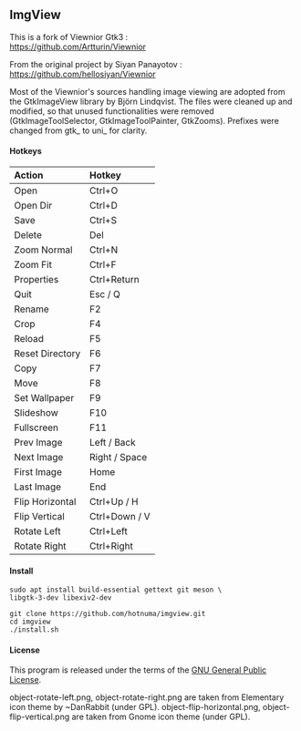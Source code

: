 <link href="style.css" rel="stylesheet"></link>

## ImgView

This is a fork of Viewnior Gtk3 :  
https://github.com/Artturin/Viewnior  

From the original project by Siyan Panayotov :  
https://github.com/hellosiyan/Viewnior  

Most of the Viewnior's sources handling image viewing are adopted from the GtkImageView library by Björn Lindqvist. The files were cleaned up and modified, so that unused functionalities were removed (GtkImageToolSelector, GtkImageToolPainter, GtkZooms). Prefixes were changed from gtk_ to uni_ for clarity.


#### Hotkeys

| Action                  | Hotkey                  |
| :---------------------- | :---------------------- |
| Open                    | Ctrl+O                  |
| Open Dir                | Ctrl+D                  |
| Save                    | Ctrl+S                  |
| Delete                  | Del                     |
| Zoom Normal             | Ctrl+N                  |
| Zoom Fit                | Ctrl+F                  |
| Properties              | Ctrl+Return             |
| Quit                    | Esc / Q                 |
| Rename                  | F2                      |
| Crop                    | F4                      |
| Reload                  | F5                      |
| Reset Directory         | F6                      |
| Copy                    | F7                      |
| Move                    | F8                      |
| Set Wallpaper           | F9                      |
| Slideshow               | F10                     |
| Fullscreen              | F11                     |
| Prev Image              | Left / Back             |
| Next Image              | Right / Space           |
| First Image             | Home                    |
| Last Image              | End                     |
| Flip Horizontal         | Ctrl+Up / H             |
| Flip Vertical           | Ctrl+Down / V           |
| Rotate Left             | Ctrl+Left               |
| Rotate Right            | Ctrl+Right              |


#### Install

```
sudo apt install build-essential gettext git meson \
libgtk-3-dev libexiv2-dev
```

```
git clone https://github.com/hotnuma/imgview.git
cd imgview
./install.sh
```


#### License

This program is released under the terms of the [GNU General Public License](https://opensource.org/licenses/gpl-3.0.html).

object-rotate-left.png, object-rotate-right.png are taken from Elementary icon theme by ~DanRabbit (under GPL). object-flip-horizontal.png, object-flip-vertical.png are taken from Gnome icon theme (under GPL).

<br/>


